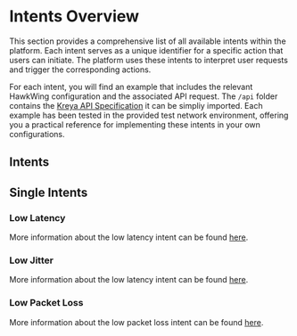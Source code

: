# Intents Overview
This section provides a comprehensive list of all available intents within the platform. Each intent serves as a unique identifier for a specific action that users can initiate. The platform uses these intents to interpret user requests and trigger the corresponding actions.

For each intent, you will find an example that includes the relevant HawkWing configuration and the associated API request. The `/api` folder contains the [Kreya API Specification](https://kreya.app/) it can be simpliy imported.
 Each example has been tested in the provided test network environment, offering you a practical reference for implementing these intents in your own configurations.

## Intents

## Single Intents

### Low Latency
More information about the low latency intent can be found [here](./low-latency.md).

### Low Jitter
More information about the low latency intent can be found [here](./low-jitter.md).

### Low Packet Loss
More information about the low packet loss intent can be found [here](./low-packet-loss.md).